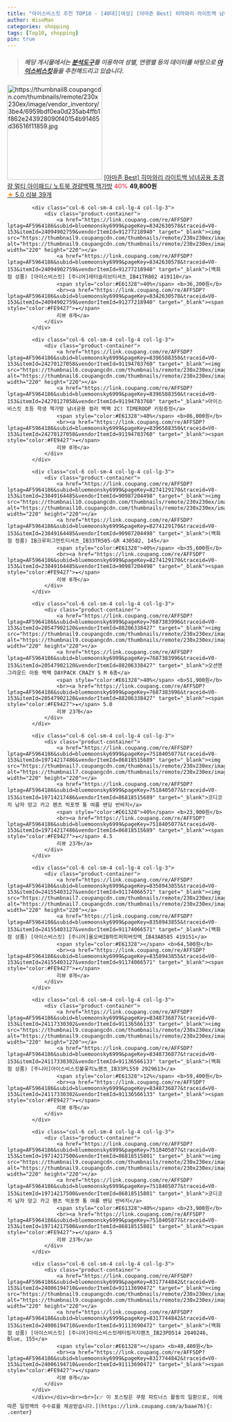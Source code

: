 ```yaml
---
title: "아이스비스킷 추천 TOP10 - [40대][여성] [아마존 Best] 히마와리 라이트백 남녀공용 초경량 멀티 아이패드/ 노트북 경량백팩 책가방"
author: WiseMan
categories: shopping
tags: [Top10, shopping]
pin: true
---
```


> ##### 해당 게시물에서는 [**분석도구**](https://itemscout.io/)를 이용하여 **성별**, **연령별** 등의 데이터를 바탕으로 [**아이스비스킷**](https://link.coupang.com/a/baae76)들을 추천해드리고 있습니다.
<div class="container"><div class="row">
            <div class="col-6 col-sm-4 col-lg-4 col-lg-3">
                <div class="product-container">
                    <a href="https://link.coupang.com/re/AFFSDP?lptag=AF5964186&subid=bluemoonsky6999&pageKey=7912729341&traceid=V0-153&itemId=21717012695&vendorItemId=88766292865" target="_blank"><img src="https://thumbnail8.coupangcdn.com/thumbnails/remote/230x230ex/image/vendor_inventory/3be4/6959bdf0ea0d235ab4ffb1f862e243928090f40154b91465d36516f11859.jpg" alt="https://thumbnail8.coupangcdn.com/thumbnails/remote/230x230ex/image/vendor_inventory/3be4/6959bdf0ea0d235ab4ffb1f862e243928090f40154b91465d36516f11859.jpg" width="220" height="220"></a>
                    <a href="https://link.coupang.com/re/AFFSDP?lptag=AF5964186&subid=bluemoonsky6999&pageKey=7912729341&traceid=V0-153&itemId=21717012695&vendorItemId=88766292865" target="_blank">[아마존 Best] 히마와리 라이트백 남녀공용 초경량 멀티 아이패드/ 노트북 경량백팩 책가방</a>
                    <span style="color:#E61328">40%</span> <b>49,800원</b>
                    <br><a href="https://link.coupang.com/re/AFFSDP?lptag=AF5964186&subid=bluemoonsky6999&pageKey=7912729341&traceid=V0-153&itemId=21717012695&vendorItemId=88766292865" target="_blank"><span style="color:#FE9427">★</span> 5.0
                    리뷰 39개</a>
                </div>
            </div>
            
            <div class="col-6 col-sm-4 col-lg-4 col-lg-3">
                <div class="product-container">
                    <a href="https://link.coupang.com/re/AFFSDP?lptag=AF5964186&subid=bluemoonsky6999&pageKey=8342630578&traceid=V0-153&itemId=24094902759&vendorItemId=91277218940" target="_blank"><img src="https://thumbnail9.coupangcdn.com/thumbnails/remote/230x230ex/image/vendor_inventory/0f4e/de82ce8cd5c05d5cdc144a560d8a5ee39ceda49b1d2fd28e412202d3fa55.jpg" alt="https://thumbnail9.coupangcdn.com/thumbnails/remote/230x230ex/image/vendor_inventory/0f4e/de82ce8cd5c05d5cdc144a560d8a5ee39ceda49b1d2fd28e412202d3fa55.jpg" width="220" height="220"></a>
                    <a href="https://link.coupang.com/re/AFFSDP?lptag=AF5964186&subid=bluemoonsky6999&pageKey=8342630578&traceid=V0-153&itemId=24094902759&vendorItemId=91277218940" target="_blank">(백화점 상품) [아이스비스킷] [주니어]레터슬리브티셔츠_IB41TR802 419110</a>
                    <span style="color:#E61328">40%</span> <b>36,200원</b>
                    <br><a href="https://link.coupang.com/re/AFFSDP?lptag=AF5964186&subid=bluemoonsky6999&pageKey=8342630578&traceid=V0-153&itemId=24094902759&vendorItemId=91277218940" target="_blank"><span style="color:#FE9427">★</span> 
                    리뷰 0개</a>
                </div>
            </div>
            
            <div class="col-6 col-sm-4 col-lg-4 col-lg-3">
                <div class="product-container">
                    <a href="https://link.coupang.com/re/AFFSDP?lptag=AF5964186&subid=bluemoonsky6999&pageKey=8396588350&traceid=V0-153&itemId=24270127058&vendorItemId=91194783760" target="_blank"><img src="https://thumbnail6.coupangcdn.com/thumbnails/remote/230x230ex/image/vendor_inventory/21a6/65cc1307703bf04cf2dd5289d7a74bbb5dfcd3861d18460e3f7f9018f2f7.png" alt="https://thumbnail6.coupangcdn.com/thumbnails/remote/230x230ex/image/vendor_inventory/21a6/65cc1307703bf04cf2dd5289d7a74bbb5dfcd3861d18460e3f7f9018f2f7.png" width="220" height="220"></a>
                    <a href="https://link.coupang.com/re/AFFSDP?lptag=AF5964186&subid=bluemoonsky6999&pageKey=8396588350&traceid=V0-153&itemId=24270127058&vendorItemId=91194783760" target="_blank">아이스비스킷 초등 학생 책가방 남녀공용 컬러 백팩 2C! TIMEROOP 키링증정</a>
                    <span style="color:#E61328">40%</span> <b>86,000원</b>
                    <br><a href="https://link.coupang.com/re/AFFSDP?lptag=AF5964186&subid=bluemoonsky6999&pageKey=8396588350&traceid=V0-153&itemId=24270127058&vendorItemId=91194783760" target="_blank"><span style="color:#FE9427">★</span> 
                    리뷰 0개</a>
                </div>
            </div>
            
            <div class="col-6 col-sm-4 col-lg-4 col-lg-3">
                <div class="product-container">
                    <a href="https://link.coupang.com/re/AFFSDP?lptag=AF5964186&subid=bluemoonsky6999&pageKey=8274129170&traceid=V0-153&itemId=23849164485&vendorItemId=90987204498" target="_blank"><img src="https://thumbnail10.coupangcdn.com/thumbnails/remote/230x230ex/image/vendor_inventory/df0a/2b4965a28c79961dc2a98ccbd3dd99196921a7c976620a2c869990aef89b.jpg" alt="https://thumbnail10.coupangcdn.com/thumbnails/remote/230x230ex/image/vendor_inventory/df0a/2b4965a28c79961dc2a98ccbd3dd99196921a7c976620a2c869990aef89b.jpg" width="220" height="220"></a>
                    <a href="https://link.coupang.com/re/AFFSDP?lptag=AF5964186&subid=bluemoonsky6999&pageKey=8274129170&traceid=V0-153&itemId=23849164485&vendorItemId=90987204498" target="_blank">(백화점 정품) IB크루피그먼트티셔츠_IB33TR505-GR 430582, 145</a>
                    <span style="color:#E61328">40%</span> <b>35,600원</b>
                    <br><a href="https://link.coupang.com/re/AFFSDP?lptag=AF5964186&subid=bluemoonsky6999&pageKey=8274129170&traceid=V0-153&itemId=23849164485&vendorItemId=90987204498" target="_blank"><span style="color:#FE9427">★</span> 
                    리뷰 0개</a>
                </div>
            </div>
            
            <div class="col-6 col-sm-4 col-lg-4 col-lg-3">
                <div class="product-container">
                    <a href="https://link.coupang.com/re/AFFSDP?lptag=AF5964186&subid=bluemoonsky6999&pageKey=7687383996&traceid=V0-153&itemId=20547902120&vendorItemId=88206338427" target="_blank"><img src="https://thumbnail9.coupangcdn.com/thumbnails/remote/230x230ex/image/vendor_inventory/b253/60667faf00e73e049cd5c0a809bbeb5336eef10e11513d624c007a0d897d.jpg" alt="https://thumbnail9.coupangcdn.com/thumbnails/remote/230x230ex/image/vendor_inventory/b253/60667faf00e73e049cd5c0a809bbeb5336eef10e11513d624c007a0d897d.jpg" width="220" height="220"></a>
                    <a href="https://link.coupang.com/re/AFFSDP?lptag=AF5964186&subid=bluemoonsky6999&pageKey=7687383996&traceid=V0-153&itemId=20547902120&vendorItemId=88206338427" target="_blank">오션앤그라운드 아동 백팩 DAYPACK CRAZY S M 6종</a>
                    <span style="color:#E61328">40%</span> <b>51,900원</b>
                    <br><a href="https://link.coupang.com/re/AFFSDP?lptag=AF5964186&subid=bluemoonsky6999&pageKey=7687383996&traceid=V0-153&itemId=20547902120&vendorItemId=88206338427" target="_blank"><span style="color:#FE9427">★</span> 5.0
                    리뷰 23개</a>
                </div>
            </div>
            
            <div class="col-6 col-sm-4 col-lg-4 col-lg-3">
                <div class="product-container">
                    <a href="https://link.coupang.com/re/AFFSDP?lptag=AF5964186&subid=bluemoonsky6999&pageKey=7518405077&traceid=V0-153&itemId=19714217486&vendorItemId=86818515689" target="_blank"><img src="https://thumbnail7.coupangcdn.com/thumbnails/remote/230x230ex/image/vendor_inventory/9558/ad5a808aac032a0fa55d58a507bb19b5cb7d1fd2f4da33b4e20264078579.jpg" alt="https://thumbnail7.coupangcdn.com/thumbnails/remote/230x230ex/image/vendor_inventory/9558/ad5a808aac032a0fa55d58a507bb19b5cb7d1fd2f4da33b4e20264078579.jpg" width="220" height="220"></a>
                    <a href="https://link.coupang.com/re/AFFSDP?lptag=AF5964186&subid=bluemoonsky6999&pageKey=7518405077&traceid=V0-153&itemId=19714217486&vendorItemId=86818515689" target="_blank">코디코치 남자 망고 카고 팬츠 빅포켓 통 여름 밴딩 반바지</a>
                    <span style="color:#E61328">40%</span> <b>23,900원</b>
                    <br><a href="https://link.coupang.com/re/AFFSDP?lptag=AF5964186&subid=bluemoonsky6999&pageKey=7518405077&traceid=V0-153&itemId=19714217486&vendorItemId=86818515689" target="_blank"><span style="color:#FE9427">★</span> 4.5
                    리뷰 23개</a>
                </div>
            </div>
            
            <div class="col-6 col-sm-4 col-lg-4 col-lg-3">
                <div class="product-container">
                    <a href="https://link.coupang.com/re/AFFSDP?lptag=AF5964186&subid=bluemoonsky6999&pageKey=8358943855&traceid=V0-153&itemId=24155403127&vendorItemId=91174066571" target="_blank"><img src="https://thumbnail7.coupangcdn.com/thumbnails/remote/230x230ex/image/vendor_inventory/3aeb/57fb8e07b5fe653e46d184804b79973be93f29f8e8eee9c395ba465ccea8.jpg" alt="https://thumbnail7.coupangcdn.com/thumbnails/remote/230x230ex/image/vendor_inventory/3aeb/57fb8e07b5fe653e46d184804b79973be93f29f8e8eee9c395ba465ccea8.jpg" width="220" height="220"></a>
                    <a href="https://link.coupang.com/re/AFFSDP?lptag=AF5964186&subid=bluemoonsky6999&pageKey=8358943855&traceid=V0-153&itemId=24155403127&vendorItemId=91174066571" target="_blank">(백화점 상품) [아이스비스킷] [주니어]올오버IB하트퍼피버킷백_IB43AB585 419151</a>
                    <span style="color:#E61328"></span> <b>64,500원</b>
                    <br><a href="https://link.coupang.com/re/AFFSDP?lptag=AF5964186&subid=bluemoonsky6999&pageKey=8358943855&traceid=V0-153&itemId=24155403127&vendorItemId=91174066571" target="_blank"><span style="color:#FE9427">★</span> 
                    리뷰 0개</a>
                </div>
            </div>
            
            <div class="col-6 col-sm-4 col-lg-4 col-lg-3">
                <div class="product-container">
                    <a href="https://link.coupang.com/re/AFFSDP?lptag=AF5964186&subid=bluemoonsky6999&pageKey=8348736877&traceid=V0-153&itemId=24117330302&vendorItemId=91136566133" target="_blank"><img src="https://thumbnail9.coupangcdn.com/thumbnails/remote/230x230ex/image/vendor_inventory/0565/977e79d391269f9d880fadcb94ca5f0b6a6bb02b31454e89f8fa843935fe.jpg" alt="https://thumbnail9.coupangcdn.com/thumbnails/remote/230x230ex/image/vendor_inventory/0565/977e79d391269f9d880fadcb94ca5f0b6a6bb02b31454e89f8fa843935fe.jpg" width="220" height="220"></a>
                    <a href="https://link.coupang.com/re/AFFSDP?lptag=AF5964186&subid=bluemoonsky6999&pageKey=8348736877&traceid=V0-153&itemId=24117330302&vendorItemId=91136566133" target="_blank">(백화점 상품) [주니어]아이스비스킷불꽃치노팬츠_IB33PL559 2929613</a>
                    <span style="color:#E61328">12%</span> <b>59,400원</b>
                    <br><a href="https://link.coupang.com/re/AFFSDP?lptag=AF5964186&subid=bluemoonsky6999&pageKey=8348736877&traceid=V0-153&itemId=24117330302&vendorItemId=91136566133" target="_blank"><span style="color:#FE9427">★</span> 
                    리뷰 0개</a>
                </div>
            </div>
            
            <div class="col-6 col-sm-4 col-lg-4 col-lg-3">
                <div class="product-container">
                    <a href="https://link.coupang.com/re/AFFSDP?lptag=AF5964186&subid=bluemoonsky6999&pageKey=7518405077&traceid=V0-153&itemId=19714217500&vendorItemId=86818515801" target="_blank"><img src="https://thumbnail9.coupangcdn.com/thumbnails/remote/230x230ex/image/vendor_inventory/c313/bd441c20747590950ae407fb89acb828f4c5be747d11e0d92a17feb8628e.jpg" alt="https://thumbnail9.coupangcdn.com/thumbnails/remote/230x230ex/image/vendor_inventory/c313/bd441c20747590950ae407fb89acb828f4c5be747d11e0d92a17feb8628e.jpg" width="220" height="220"></a>
                    <a href="https://link.coupang.com/re/AFFSDP?lptag=AF5964186&subid=bluemoonsky6999&pageKey=7518405077&traceid=V0-153&itemId=19714217500&vendorItemId=86818515801" target="_blank">코디코치 남자 망고 카고 팬츠 빅포켓 통 여름 밴딩 반바지</a>
                    <span style="color:#E61328">40%</span> <b>23,900원</b>
                    <br><a href="https://link.coupang.com/re/AFFSDP?lptag=AF5964186&subid=bluemoonsky6999&pageKey=7518405077&traceid=V0-153&itemId=19714217500&vendorItemId=86818515801" target="_blank"><span style="color:#FE9427">★</span> 4.5
                    리뷰 23개</a>
                </div>
            </div>
            
            <div class="col-6 col-sm-4 col-lg-4 col-lg-3">
                <div class="product-container">
                    <a href="https://link.coupang.com/re/AFFSDP?lptag=AF5964186&subid=bluemoonsky6999&pageKey=8317744842&traceid=V0-153&itemId=24006194710&vendorItemId=91113690472" target="_blank"><img src="https://thumbnail9.coupangcdn.com/thumbnails/remote/230x230ex/image/vendor_inventory/44b4/fc755d327d894a2c59363527b03338138106b91968762eb03852d2b3bb6e.jpg" alt="https://thumbnail9.coupangcdn.com/thumbnails/remote/230x230ex/image/vendor_inventory/44b4/fc755d327d894a2c59363527b03338138106b91968762eb03852d2b3bb6e.jpg" width="220" height="220"></a>
                    <a href="https://link.coupang.com/re/AFFSDP?lptag=AF5964186&subid=bluemoonsky6999&pageKey=8317744842&traceid=V0-153&itemId=24006194710&vendorItemId=91113690472" target="_blank">(백화점 상품) [아이스비스킷] [주니어]아이스비스킷레터링저지팬츠_IB23PD514 2840246, Blue, 155</a>
                    <span style="color:#E61328"></span> <b>40,400원</b>
                    <br><a href="https://link.coupang.com/re/AFFSDP?lptag=AF5964186&subid=bluemoonsky6999&pageKey=8317744842&traceid=V0-153&itemId=24006194710&vendorItemId=91113690472" target="_blank"><span style="color:#FE9427">★</span> 
                    리뷰 0개</a>
                </div>
            </div>
            </div></div><br><br>[👉 이 포스팅은 쿠팡 파트너스 활동의 일환으로, 이에 따른 일정액의 수수료를 제공받습니다.](https://link.coupang.com/a/baae76){: .center}